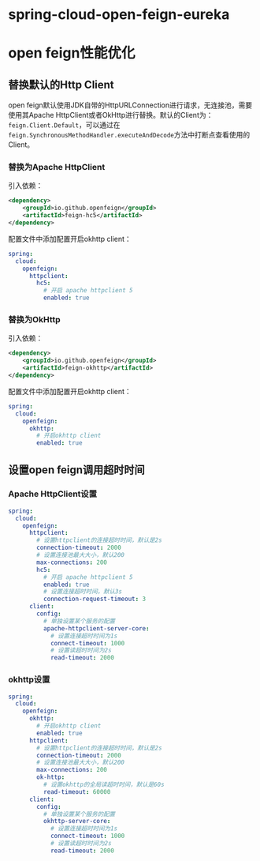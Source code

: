 # spring-cloud-open-feign-eureka

# open feign性能优化

## 替换默认的Http Client

open feign默认使用JDK自带的HttpURLConnection进行请求，无连接池，需要使用其Apache HttpClient或者OkHttp进行替换。默认的Client为：`feign.Client.Default`，可以通过在`feign.SynchronousMethodHandler.executeAndDecode`方法中打断点查看使用的Client。

### 替换为Apache HttpClient

引入依赖：

```xml
<dependency>
    <groupId>io.github.openfeign</groupId>
    <artifactId>feign-hc5</artifactId>
</dependency>
```
配置文件中添加配置开启okhttp client：

```yaml
spring:
  cloud:
    openfeign:
      httpclient:
        hc5:
          # 开启 apache httpclient 5
          enabled: true
```

### 替换为OkHttp

引入依赖：

```xml
<dependency>
    <groupId>io.github.openfeign</groupId>
    <artifactId>feign-okhttp</artifactId>
</dependency>
```
配置文件中添加配置开启okhttp client：

```yaml
spring:
  cloud:
    openfeign:
      okhttp:
        # 开启okhttp client
        enabled: true
```

## 设置open feign调用超时时间

### Apache HttpClient设置

```yaml
spring:
  cloud:
    openfeign:
      httpclient:
        # 设置httpclient的连接超时时间，默认是2s
        connection-timeout: 2000
        # 设置连接池最大大小，默认200
        max-connections: 200
        hc5:
          # 开启 apache httpclient 5
          enabled: true
          # 设置连接超时时间，默认3s
          connection-request-timeout: 3
      client:
        config:
          # 单独设置某个服务的配置
          apache-httpclient-server-core:
            # 设置连接超时时间为1s
            connect-timeout: 1000
            # 设置读超时时间为2s
            read-timeout: 2000
```

### okhttp设置

```yaml
spring:
  cloud:
    openfeign:
      okhttp:
        # 开启okhttp client
        enabled: true
      httpclient:
        # 设置httpclient的连接超时时间，默认是2s
        connection-timeout: 2000
        # 设置连接池最大大小，默认200
        max-connections: 200
        ok-http:
          # 设置okhttp的全局读超时时间，默认是60s
          read-timeout: 60000
      client:
        config:
          # 单独设置某个服务的配置
          okhttp-server-core:
            # 设置连接超时时间为1s
            connect-timeout: 1000
            # 设置读超时时间为2s
            read-timeout: 2000
```
